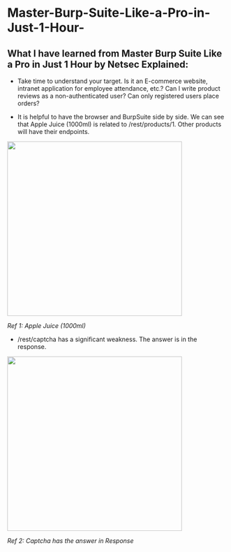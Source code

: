# Master-Burp-Suite-Like-a-Pro-in-Just-1-Hour-

## What I have learned from Master Burp Suite Like a Pro in Just 1 Hour by Netsec Explained:

- Take time to understand your target. Is it an E-commerce website, intranet application for employee attendance, etc.? Can I write product reviews as a non-authenticated user? Can only registered users place orders?

- It is helpful to have the browser and BurpSuite side by side. We can see that Apple Juice (1000ml) is related to /rest/products/1. Other products will have their endpoints.

<img src="https://i.imgur.com/vcvUcZP.png" width="400" />

*Ref 1: Apple Juice (1000ml)*

- /rest/captcha has a significant weakness. The answer is in the response.

<img src="https://i.imgur.com/htM16Ob.png" width="400" />

*Ref 2: Captcha has the answer in Response*
